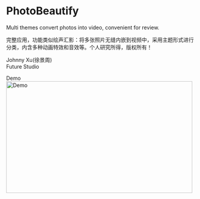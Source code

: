 # PhotoBeautify

Multi themes convert photos into video, convenient for review.

完整应用，功能类似绘声汇影：将多张照片无缝内嵌到视频中，采用主题形式进行分类，内含多种动画特效和音效等。个人研究所得，版权所有！

Johnny Xu(徐景周)  
Future Studio

Demo  
<img src="https://github.com/xujingzhou/PhotoBeautify/blob/master/Resource/Demo/Demo.gif" width = "500" height = "300" alt="Demo" align=center />
